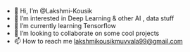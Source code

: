 - 👋 Hi, I’m @Lakshmi-Kousik
- 👀 I’m interested in Deep Learning & other AI , data stuff
- 🌱 I’m currently learning Tensorflow
- 💞️ I’m looking to collaborate on some cool projects
- 📫 How to reach me lakshmikousikmuvvala99@gmail.com

<!---
Lakshmi-Kousik/Lakshmi-Kousik is a ✨ special ✨ repository because its `README.md` (this file) appears on your GitHub profile.
You can click the Preview link to take a look at your changes.
--->

